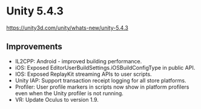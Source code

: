 # Unity 5.4.3

https://unity3d.com/unity/whats-new/unity-5.4.3

## Improvements



*   IL2CPP: Android - improved building performance.
*   iOS: Exposed EditorUserBuildSettings.iOSBuildConfigType in public API.
*   IOS: Exposed ReplayKit streaming APIs to user scripts.
*   Unity IAP: Support transaction receipt logging for all store platforms.
*   Profiler: User profile markers in scripts now show in platform profilers even when the Unity profiler is not running.
*   VR: Update Oculus to version 1.9.